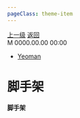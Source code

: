 ```yaml
---
pageClass: theme-item
---
```

<div class="extend-header">
    <div class="info">
        <div class="record">
            <a class="back" href="./">上一级</a>
            <a class="back" href="./">返回</a>
        </div>        
        <div class="mini">
            <span>M 0000.00.00 00:00</span>
        </div>
    </div>
    <div class="content"><div class="links">
<ul class="desc">
<li><a href="undefined">Yeoman</a></li>
</ul>
</div></div>
</div>
<div class="content-header">
<h1>脚手架</h1><strong>脚手架</strong>
</div>
<div class="static-content">

</div>